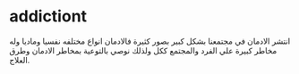 # addictiont
انتشر الادمان في مجتمعنا بشكل كبير بصور كثيرة فالادمان انواع مختلفه نفسيا وماديا وله مخاطر كبيرة علي الفرد والمجتمع ككل ولذلك نوصي بالتوعية بمخاطر الادمان وطرق العلاج.
